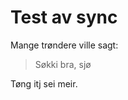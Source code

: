 # Test av sync

Mange trøndere ville sagt:
> Søkki bra, sjø

Tøng itj sei meir.
<!--stackedit_data:
eyJoaXN0b3J5IjpbLTE0MDk3OTUxOThdfQ==
-->